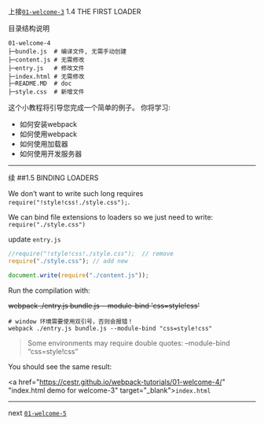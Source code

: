 上接[`01-welcome-3`](/01-welcome-3 "welcome") 1.4 THE FIRST LOADER

目录结构说明

```
01-welcome-4
├─bundle.js  # 编译文件, 无需手动创建
├─content.js # 无需修改
├─entry.js   # 修改文件    
├─index.html # 无需修改
├─README.MD  # doc
├─style.css  # 新增文件
```

这个小教程将引导您完成一个简单的例子。
你将学习:
* 如何安装webpack
* 如何使用webpack
* 如何使用加载器
* 如何使用开发服务器

---------------------------------------

续
##1.5 BINDING LOADERS

We don’t want to write such long requires `require("!style!css!./style.css");`.

We can bind file extensions to loaders so we just need to write: `require("./style.css")`

update `entry.js`

```js
//require("!style!css!./style.css");  // remove
require("./style.css"); // add new

document.write(require("./content.js"));
```

Run the compilation with:

~~webpack ./entry.js bundle.js --module-bind 'css=style!css'~~

```shell
# window 环境需要使用双引号，否则会报错！
webpack ./entry.js bundle.js --module-bind "css=style!css"
```
> Some environments may require double quotes: –module-bind “css=style!css”

You should see the same result:

<a href="https://cestr.github.io/webpack-tutorials/01-welcome-4/" "index.html demo for welcome-3" target="_blank">`index.html`</a>

---------------

next [`01-welcome-5`](/01-welcome-5 "welcome")
